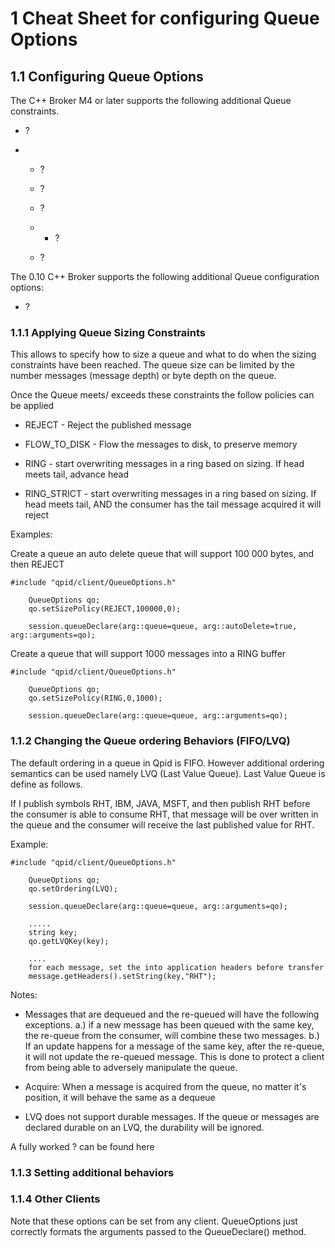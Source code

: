 # <span class="header-section-number">1</span> Cheat Sheet for configuring Queue Options

## <span class="header-section-number">1.1</span> Configuring Queue Options

The C++ Broker M4 or later supports the following additional Queue
constraints.

-   ?

-   -   ?

    -   ?

    -   ?

    -   -   ?

    -   ?

The 0.10 C++ Broker supports the following additional Queue
configuration options:

-   ?

### <span class="header-section-number">1.1.1</span> Applying Queue Sizing Constraints

This allows to specify how to size a queue and what to do when the
sizing constraints have been reached. The queue size can be limited by
the number messages (message depth) or byte depth on the queue.

Once the Queue meets/ exceeds these constraints the follow policies can
be applied

-   REJECT - Reject the published message

-   FLOW\_TO\_DISK - Flow the messages to disk, to preserve memory

-   RING - start overwriting messages in a ring based on sizing. If head
    meets tail, advance head

-   RING\_STRICT - start overwriting messages in a ring based on sizing.
    If head meets tail, AND the consumer has the tail message acquired
    it will reject

Examples:

Create a queue an auto delete queue that will support 100 000 bytes, and
then REJECT

    #include "qpid/client/QueueOptions.h"

        QueueOptions qo;
        qo.setSizePolicy(REJECT,100000,0);

        session.queueDeclare(arg::queue=queue, arg::autoDelete=true, arg::arguments=qo);

Create a queue that will support 1000 messages into a RING buffer

    #include "qpid/client/QueueOptions.h"

        QueueOptions qo;
        qo.setSizePolicy(RING,0,1000);

        session.queueDeclare(arg::queue=queue, arg::arguments=qo);

### <span class="header-section-number">1.1.2</span> Changing the Queue ordering Behaviors (FIFO/LVQ)

The default ordering in a queue in Qpid is FIFO. However additional
ordering semantics can be used namely LVQ (Last Value Queue). Last Value
Queue is define as follows.

If I publish symbols RHT, IBM, JAVA, MSFT, and then publish RHT before
the consumer is able to consume RHT, that message will be over written
in the queue and the consumer will receive the last published value for
RHT.

Example:

    #include "qpid/client/QueueOptions.h"

        QueueOptions qo;
        qo.setOrdering(LVQ);

        session.queueDeclare(arg::queue=queue, arg::arguments=qo);

        .....
        string key;
        qo.getLVQKey(key);

        ....
        for each message, set the into application headers before transfer
        message.getHeaders().setString(key,"RHT");
        

Notes:

-   Messages that are dequeued and the re-queued will have the following
    exceptions. a.) if a new message has been queued with the same key,
    the re-queue from the consumer, will combine these two messages. b.)
    If an update happens for a message of the same key, after the
    re-queue, it will not update the re-queued message. This is done to
    protect a client from being able to adversely manipulate the queue.

-   Acquire: When a message is acquired from the queue, no matter it's
    position, it will behave the same as a dequeue

-   LVQ does not support durable messages. If the queue or messages are
    declared durable on an LVQ, the durability will be ignored.

A fully worked ? can be found here

### <span class="header-section-number">1.1.3</span> Setting additional behaviors

### <span class="header-section-number">1.1.4</span> Other Clients

Note that these options can be set from any client. QueueOptions just
correctly formats the arguments passed to the QueueDeclare() method.
